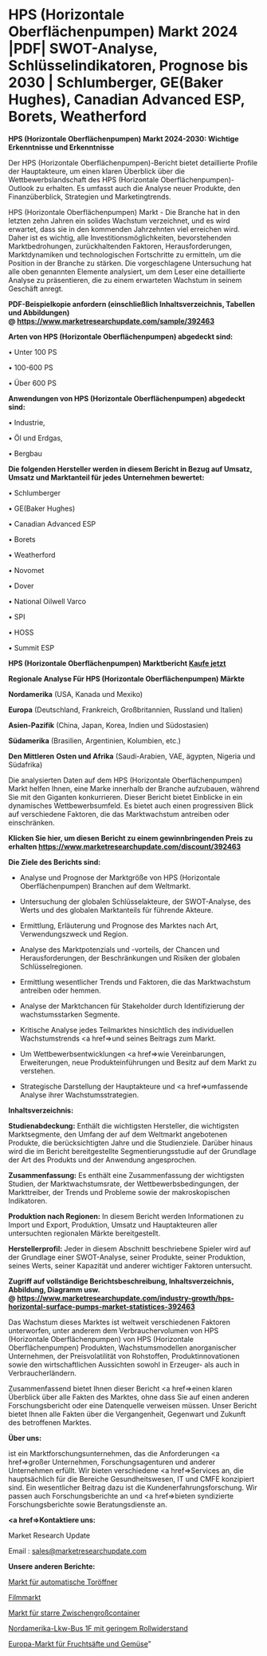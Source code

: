 # HPS (Horizontale Oberflächenpumpen) Markt 2024 |PDF| SWOT-Analyse, Schlüsselindikatoren, Prognose bis 2030 | Schlumberger, GE(Baker Hughes), Canadian Advanced ESP, Borets, Weatherford

<strong>HPS (Horizontale Oberflächenpumpen) Markt 2024-2030: Wichtige Erkenntnisse und Erkenntnisse</strong>

Der HPS (Horizontale Oberflächenpumpen)-Bericht bietet detaillierte Profile der Hauptakteure, um einen klaren Überblick über die Wettbewerbslandschaft des HPS (Horizontale Oberflächenpumpen)-Outlook zu erhalten. Es umfasst auch die Analyse neuer Produkte, den Finanzüberblick, Strategien und Marketingtrends.

HPS (Horizontale Oberflächenpumpen) Markt - Die Branche hat in den letzten zehn Jahren ein solides Wachstum verzeichnet, und es wird erwartet, dass sie in den kommenden Jahrzehnten viel erreichen wird. Daher ist es wichtig, alle Investitionsmöglichkeiten, bevorstehenden Marktbedrohungen, zurückhaltenden Faktoren, Herausforderungen, Marktdynamiken und technologischen Fortschritte zu ermitteln, um die Position in der Branche zu stärken. Die vorgeschlagene Untersuchung hat alle oben genannten Elemente analysiert, um dem Leser eine detaillierte Analyse zu präsentieren, die zu einem erwarteten Wachstum in seinem Geschäft anregt.

<strong><b>PDF-Beispielkopie anfordern (einschließlich Inhaltsverzeichnis, Tabellen und Abbildungen) @ </b></strong><strong><a href=https://www.marketresearchupdate.com/sample/392463><strong>https://www.marketresearchupdate.com/sample/392463</u></a></strong></strong>

<strong>Arten von HPS (Horizontale Oberflächenpumpen) abgedeckt sind:</strong>

• Unter 100 PS

• 100-600 PS

• Über 600 PS

<strong>Anwendungen von HPS (Horizontale Oberflächenpumpen) abgedeckt sind:</strong>

• Industrie,

• Öl und Erdgas,

• Bergbau

<strong>Die folgenden Hersteller werden in diesem Bericht in Bezug auf Umsatz, Umsatz und Marktanteil für jedes Unternehmen bewertet:</strong>

• Schlumberger

• GE(Baker Hughes)

• Canadian Advanced ESP

• Borets

• Weatherford

• Novomet

• Dover

• National Oilwell Varco

• SPI

• HOSS

• Summit ESP

<strong>HPS (Horizontale Oberflächenpumpen) Marktbericht <a href=https://www.marketresearchupdate.com/buynow/392463>Kaufe jetzt</a></strong>

<strong>Regionale Analyse Für HPS (Horizontale Oberflächenpumpen) Märkte</strong>

<strong>Nordamerika</strong> (USA, Kanada und Mexiko)

<strong>Europa</strong> (Deutschland, Frankreich, Großbritannien, Russland und Italien)

<strong>Asien-Pazifik</strong> (China, Japan, Korea, Indien und Südostasien)

<strong>Südamerika</strong> (Brasilien, Argentinien, Kolumbien, etc.)

<strong>Den Mittleren</strong> <strong>Osten und Afrika</strong> (Saudi-Arabien, VAE, ägypten, Nigeria und Südafrika)

Die analysierten Daten auf dem HPS (Horizontale Oberflächenpumpen) Markt helfen Ihnen, eine Marke innerhalb der Branche aufzubauen, während Sie mit den Giganten konkurrieren. Dieser Bericht bietet Einblicke in ein dynamisches Wettbewerbsumfeld. Es bietet auch einen progressiven Blick auf verschiedene Faktoren, die das Marktwachstum antreiben oder einschränken.

<strong>Klicken Sie hier, um diesen Bericht zu einem gewinnbringenden Preis zu erhalten
</strong><strong><a href=https://www.marketresearchupdate.com/discount/392463>https://www.marketresearchupdate.com/discount/392463</b></u></strong></a>

<strong>Die Ziele des Berichts sind:</strong>

- Analyse und Prognose der Marktgröße von HPS (Horizontale Oberflächenpumpen) Branchen auf dem Weltmarkt.

- Untersuchung der globalen Schlüsselakteure, der SWOT-Analyse, des Werts und des globalen Marktanteils für führende Akteure.

- Ermittlung, Erläuterung und Prognose des Marktes nach Art, Verwendungszweck und Region.

- Analyse des Marktpotenzials und -vorteils, der Chancen und Herausforderungen, der Beschränkungen und Risiken der globalen Schlüsselregionen.

- Ermittlung wesentlicher Trends und Faktoren, die das Marktwachstum antreiben oder hemmen.

- Analyse der Marktchancen für Stakeholder durch Identifizierung der wachstumsstarken Segmente.

- Kritische Analyse jedes Teilmarktes hinsichtlich des individuellen Wachstumstrends <a href=>und</a> seines Beitrags zum Markt.

- Um Wettbewerbsentwicklungen <a href=>wie</a> Vereinbarungen, Erweiterungen, neue Produkteinführungen und Besitz auf dem Markt zu verstehen.

- Strategische Darstellung der Hauptakteure und <a href=>umfas</a>sende Analyse ihrer Wachstumsstrategien.

<strong>Inhaltsverzeichnis:</strong>

<strong>Studienabdeckung:</strong> Enthält die wichtigsten Hersteller, die wichtigsten Marktsegmente, den Umfang der auf dem Weltmarkt angebotenen Produkte, die berücksichtigten Jahre und die Studienziele. Darüber hinaus wird die im Bericht bereitgestellte Segmentierungsstudie auf der Grundlage der Art des Produkts und der Anwendung angesprochen.

<strong>Zusammenfassung:</strong> Es enthält eine Zusammenfassung der wichtigsten Studien, der Marktwachstumsrate, der Wettbewerbsbedingungen, der Markttreiber, der Trends und Probleme sowie der makroskopischen Indikatoren.

<strong>Produktion nach Regionen:</strong> In diesem Bericht werden Informationen zu Import und Export, Produktion, Umsatz und Hauptakteuren aller untersuchten regionalen Märkte bereitgestellt.

<strong>Herstellerprofil:</strong> Jeder in diesem Abschnitt beschriebene Spieler wird auf der Grundlage einer SWOT-Analyse, seiner Produkte, seiner Produktion, seines Werts, seiner Kapazität und anderer wichtiger Faktoren untersucht.

<strong><b>Zugriff auf vollständige Berichtsbeschreibung, Inhaltsverzeichnis, Abbildung, Diagramm usw. @ </b></strong><strong><a href=https://www.marketresearchupdate.com/industry-growth/hps-horizontal-surface-pumps-market-statistices-392463>https://www.marketresearchupdate.com/industry-growth/hps-horizontal-surface-pumps-market-statistices-392463</a></strong>

Das Wachstum dieses Marktes ist weltweit verschiedenen Faktoren unterworfen, unter anderem dem Verbrauchervolumen von HPS (Horizontale Oberflächenpumpen) von HPS (Horizontale Oberflächenpumpen) Produkten, Wachstumsmodellen anorganischer Unternehmen, der Preisvolatilität von Rohstoffen, Produktinnovationen sowie den wirtschaftlichen Aussichten sowohl in Erzeuger- als auch in Verbraucherländern.

Zusammenfassend bietet Ihnen dieser Bericht <a href=>einen</a> klaren Überblick über alle Fakten des Marktes, ohne dass Sie auf einen anderen Forschungsbericht oder eine Datenquelle verweisen müssen. Unser Bericht bietet Ihnen alle Fakten über die Vergangenheit, Gegenwart und Zukunft des betroffenen Marktes.

<strong>Über uns:</strong>

 ist ein Marktforschungsunternehmen, das die Anforderungen <a href=>großer</a> Unternehmen, Forschungsagenturen und anderer Unternehmen erfüllt. Wir bieten verschiedene <a href=>Services</a> an, die hauptsächlich für die Bereiche Gesundheitswesen, IT und CMFE konzipiert sind. Ein wesentlicher Beitrag dazu ist die Kundenerfahrungsforschung. Wir passen auch Forschungsberichte an und <a href=>bieten</a> syndizierte Forschungsberichte sowie Beratungsdienste an.

<strong><a href=>Kontaktiere uns:</a></strong>

Market Research Update

Email : sales@marketresearchupdate.com

<strong>Unsere anderen Berichte:</strong>

<a href=https://www.linkedin.com/pulse/automatic-gate-openers-market-analysis-understanding>Markt für automatische Toröffner</a>

<a href=https://www.linkedin.com/pulse/films-market-outlooks-2023-size-shares-growth>Filmmarkt</a>

<a href=https://www.linkedin.com/pulse/rigid-intermediate-bulk-container-market-2023-analysis>Markt für starre Zwischengroßcontainer</a>

<a href=https://www.linkedin.com/pulse/north-america-low-rolling-resistance-truck-bus-1f>Nordamerika-Lkw-Bus 1F mit geringem Rollwiderstand</a>

<a href=https://www.linkedin.com/pulse/europe-fruit-juice-vegetable-market-2030-r797f/>Europa-Markt für Fruchtsäfte und Gemüse</a>"
